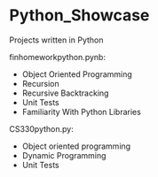 # Python_Showcase
Projects written in Python

finhomeworkpython.pynb: 
- Object Oriented Programming
- Recursion
- Recursive Backtracking
- Unit Tests
- Familiarity With Python Libraries

CS330python.py:
- Object oriented programming
- Dynamic Programming
- Unit Tests
